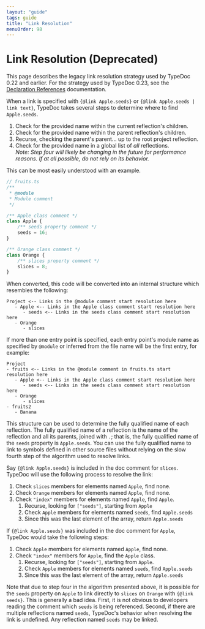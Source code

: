 ```yaml
---
layout: "guide"
tags: guide
title: "Link Resolution"
menuOrder: 98
---
```


# Link Resolution (Deprecated)

This page describes the legacy link resolution strategy used by TypeDoc 0.22 and earlier.
For the strategy used by TypeDoc 0.23, see the [Declaration References](/guides/declaration-references/)
documentation.

When a link is specified with `{@link Apple.seeds}` or
`{@link Apple.seeds | link text}`, TypeDoc takes several steps to determine
where to find `Apple.seeds`.

1. Check for the provided name within the current reflection's children.
1. Check for the provided name within the parent reflection's children.
1. Recurse, checking the parent's parent... up to the root project reflection.
1. Check for the provided name in a global list of _all_ reflections.<br>
   _Note: Step four will likely be changing in the future for performance reasons. If at all possible, do not rely on its behavior._

This can be most easily understood with an example.

```ts
// fruits.ts
/**
 * @module
 * Module comment
 */

/** Apple class comment */
class Apple {
    /** seeds property comment */
    seeds = 16;
}

/** Orange class comment */
class Orange {
    /** slices property comment */
    slices = 8;
}
```

When converted, this code will be converted into an internal structure which
resembles the following:

```text
Project <-- Links in the @module comment start resolution here
   - Apple <-- Links in the Apple class comment start resolution here
      - seeds <-- Links in the seeds class comment start resolution here
   - Orange
      - slices
```

If more than one entry point is specified, each entry point's module name as specified
by `@module` or inferred from the file name will be the first entry, for example:

```text
Project
- fruits <-- Links in the @module comment in fruits.ts start resolution here
   - Apple <-- Links in the Apple class comment start resolution here
      - seeds <-- Links in the seeds class comment start resolution here
   - Orange
      - slices
- fruits2
   - Banana
```

This structure can be used to determine the fully qualified name of each
reflection. The fully qualified name of a reflection is the name of the
reflection and all its parents, joined with `.`; that is, the fully qualified
name of the `seeds` property is `Apple.seeds`. You can use the fully
qualified name to link to symbols defined in other source files without relying
on the slow fourth step of the algorithm used to resolve links.

Say `{@link Apple.seeds}` is included in the doc comment for `slices`.
TypeDoc will use the following process to resolve the link:

1. Check `slices` members for elements named `Apple`, find none.
1. Check `Orange` members for elements named `Apple`, find none.
1. Check `"index"` members for elements named `Apple`, find `Apple`.
    1. Recurse, looking for `["seeds"]`, starting from `Apple`
    1. Check `Apple` members for elements named `seeds`, find `Apple.seeds`
    1. Since this was the last element of the array, return `Apple.seeds`

If `{@link Apple.seeds}` was included in the doc comment for `Apple`, TypeDoc
would take the following steps:

1. Check `Apple` members for elements named `Apple`, find none.
1. Check `"index"` members for `Apple`, find the `Apple` class.
    1. Recurse, looking for `["seeds"]`, starting from `Apple`.
    1. Check `Apple` members for elements named `seeds`, find `Apple.seeds`
    1. Since this was the last element of the array, return `Apple.seeds`

Note that due to step four in the algorithm presented above, it is possible
for the `seeds` property on `Apple` to link directly to `slices` on `Orange`
with `{@link seeds}`. This is generally a bad idea. First, it is not obvious
to developers reading the comment which `seeds` is being referenced. Second,
if there are multiple reflections named `seeds`, TypeDoc's behavior when
resolving the link is undefined. Any reflection named `seeds` may be linked.
